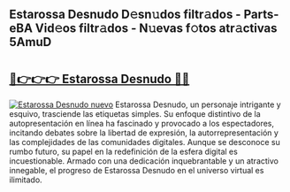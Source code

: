 ## Estarossa Desnudo D𝚎sn𝚞dos filtr𝚊dos - Parts-eBA Vid𝚎os filtr𝚊dos - N𝚞evas f𝚘tos atr𝚊ctivas 5AmuD

# <h2><a href="http://mb8mir.tromn.icu/?c=Estarossa+Desnudo">🔗👉👉👉 Estarossa Desnudo 🔗🔗</a></h2>

[![Estarossa Desnudo nuevo](https://i.imgur.com/pEAQMta.gif)](http://mb8mir.tromn.icu/?c=Estarossa+Desnudo)
Estarossa Desnudo, un personaje intrigante y esquivo, trasciende las etiquetas simples. Su enfoque distintivo de la autopresentación en línea ha fascinado y provocado a los espectadores, incitando debates sobre la libertad de expresión, la autorrepresentación y las complejidades de las comunidades digitales. Aunque se desconoce su rumbo futuro, su papel en la redefinición de la esfera digital es incuestionable. Armado con una dedicación inquebrantable y un atractivo innegable, el progreso de Estarossa Desnudo en el universo virtual es ilimitado.
